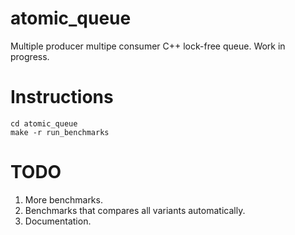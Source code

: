 # atomic_queue
Multiple producer multipe consumer C++ lock-free queue.
Work in progress.


# Instructions
```
cd atomic_queue
make -r run_benchmarks
```

# TODO
1. More benchmarks.
2. Benchmarks that compares all variants automatically.
3. Documentation.
